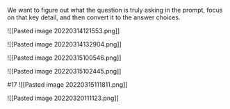 We want to figure out what the question is truly asking in the prompt, focus on that key detail, and then convert it to the answer choices.


![[Pasted image 20220314121553.png]]

![[Pasted image 20220314132904.png]]

![[Pasted image 20220315100546.png]]

![[Pasted image 20220315102445.png]]

#17 ![[Pasted image 20220315111811.png]]

![[Pasted image 20220320111123.png]]

